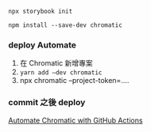 ```
npx storybook init

npm install --save-dev chromatic
```

### deploy Automate 

1. 在 Chromatic 新增專案
2. `yarn add –dev chromatic`
3. npx chromatic –project-token=….
 
### commit 之後 deploy
[Automate Chromatic with GitHub Actions](https://www.chromatic.com/docs/github-actions)
 
 
 
